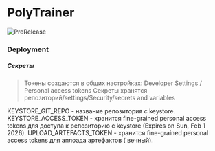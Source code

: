 # PolyTrainer

![PreRelease](https://github.com/KilgoreT/PolyTrainer/workflows/On%20Prerelease/badge.svg)

### Deployment

##### Секреты

> Токены создаются в общих настройках: Developer Settings / Personal access tokens
> Секреты хранятся репозиторий/settings/Security/secrets and variables

KEYSTORE_GIT_REPO - название репозитория с keystore.
KEYSTORE_ACCESS_TOKEN - хранится fine-grained personal access tokens для доступа к репозиторию с
keystore (Expires on Sun, Feb 1 2026).
UPLOAD_ARTEFACTS_TOKEN - хранится fine-grained personal access tokens для аплоада артефактов (
вечный).

